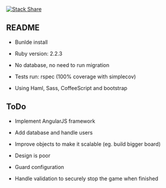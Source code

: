 [![Stack Share](http://img.shields.io/badge/tech-stack-0690fa.svg?style=flat)](http://stackshare.io/BastienBabar/tic-tac-toe)

## README

* Bunlde install

* Ruby version: 2.2.3

* No database, no need to run migration

* Tests run: rspec (100% coverage with simplecov)

* Using Haml, Sass, CoffeeScript and bootstrap

## ToDo

* Implement AngularJS framework

* Add database and handle users

* Improve objects to make it scalable (eg. build bigger board)

* Design is poor

* Guard configuration

* Handle validation to securely stop the game when finished
